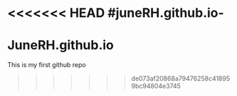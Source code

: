 <<<<<<< HEAD
#juneRH.github.io-
=======
# JuneRH.github.io
This is my first github repo
>>>>>>> de073af20868a79476258c418959bc94804e3745
